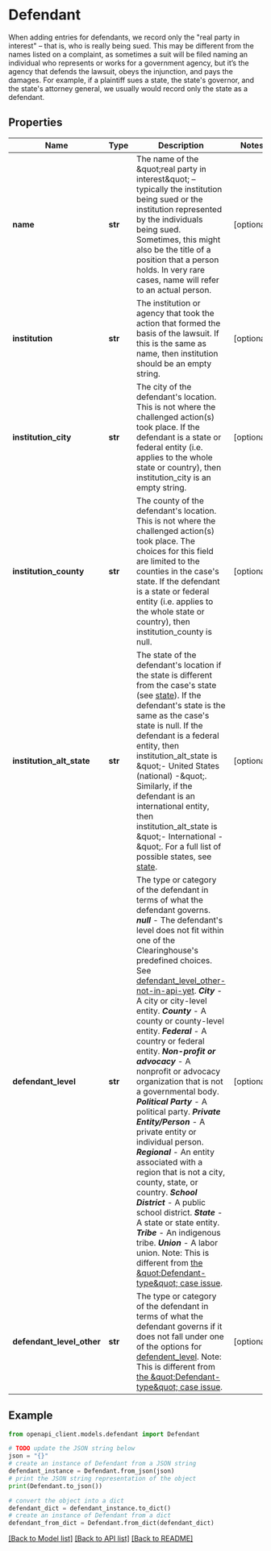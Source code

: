 # Defendant

When adding entries for defendants, we record only the \"real party in interest\" – that is, who is really being sued. This may be different from the names listed on a complaint, as sometimes a suit will be filed naming an individual who represents or works for a government agency, but it’s the agency that defends the lawsuit, obeys the injunction, and pays the damages. For example, if a plaintiff sues a state, the state's governor, and the state's attorney general, we usually would record only the state as a defendant.

## Properties

Name | Type | Description | Notes
------------ | ------------- | ------------- | -------------
**name** | **str** | The name of the \&quot;real party in interest\&quot; – typically the institution being sued or the institution represented by the individuals being sued. Sometimes, this might also be the title of a position that a person holds. In very rare cases, name will refer to an actual person. | [optional] 
**institution** | **str** | The institution or agency that took the action that formed the basis of the lawsuit. If this is the same as name, then institution should be an empty string. | [optional] 
**institution_city** | **str** | The city of the defendant&#39;s location. This is not where the challenged action(s) took place. If the defendant is a state or federal entity (i.e. applies to the whole state or country), then institution_city is an empty string. | [optional] 
**institution_county** | **str** | The county of the defendant&#39;s location. This is not where the challenged action(s) took place. The choices for this field are limited to the counties in the case&#39;s state. If the defendant is a state or federal entity (i.e. applies to the whole state or country), then institution_county is null.  | [optional] 
**institution_alt_state** | **str** | The state of the defendant&#39;s location if the state is different from the case&#39;s state (see [state](https://api.clearinghouse.net/api-reference/objects/case/case-details#state)). If the defendant&#39;s state is the same as the case&#39;s state is null. If the defendant is a federal entity, then institution_alt_state is \&quot;- United States (national) -\&quot;. Similarly, if the defendant is an international entity, then institution_alt_state is \&quot;- International -\&quot;. For a full list of possible states, see [state](https://api.clearinghouse.net/api-reference/objects/case/case-details#state).  | [optional] 
**defendant_level** | **str** | The type or category of the defendant in terms of what the defendant governs. ***null*** - The defendant&#39;s level does not fit within one of the Clearinghouse&#39;s predefined choices. See [defendant_level_other-not-in-api-yet](https://api.clearinghouse.net/api-reference/objects/defendant#defendant_level_other-not-in-api-yet). ***City*** - A city or city-level entity. ***County*** - A county or county-level entity. ***Federal*** - A country or federal entity. ***Non-profit or advocacy*** - A nonprofit or advocacy organization that is not a governmental body. ***Political Party*** - A political party. ***Private Entity/Person*** - A private entity or individual person. ***Regional*** - An entity associated with a region that is not a city, county, state, or country. ***School District*** - A public school district. ***State*** - A state or state entity. ***Tribe*** - An indigenous tribe. ***Union*** - A labor union. Note: This is different from [the \&quot;Defendant-type\&quot; case issue](https://api.clearinghouse.net/api-reference/objects/case/issues#defendant-type).  | [optional] 
**defendant_level_other** | **str** | The type or category of the defendant in terms of what the defendant governs if it does not fall under one of the options for [defendent_level](https://api.clearinghouse.net/api-reference/objects/defendant#defendent_level). Note: This is different from [the \&quot;Defendant-type\&quot; case issue](https://api.clearinghouse.net/api-reference/objects/defendant#defendent_level).  | [optional] 

## Example

```python
from openapi_client.models.defendant import Defendant

# TODO update the JSON string below
json = "{}"
# create an instance of Defendant from a JSON string
defendant_instance = Defendant.from_json(json)
# print the JSON string representation of the object
print(Defendant.to_json())

# convert the object into a dict
defendant_dict = defendant_instance.to_dict()
# create an instance of Defendant from a dict
defendant_from_dict = Defendant.from_dict(defendant_dict)
```
[[Back to Model list]](../README.md#documentation-for-models) [[Back to API list]](../README.md#documentation-for-api-endpoints) [[Back to README]](../README.md)


